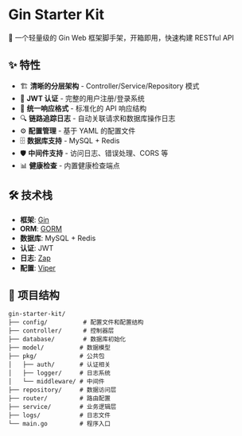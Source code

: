 # Gin Starter Kit

🚀 一个轻量级的 Gin Web 框架脚手架，开箱即用，快速构建 RESTful API

## ✨ 特性

- 🏗️ **清晰的分层架构** - Controller/Service/Repository 模式
- 🔐 **JWT 认证** - 完整的用户注册/登录系统
- 📝 **统一响应格式** - 标准化的 API 响应结构
- 🔍 **链路追踪日志** - 自动关联请求和数据库操作日志
- ⚙️ **配置管理** - 基于 YAML 的配置文件
- 🗄️ **数据库支持** - MySQL + Redis
- 🛡️ **中间件支持** - 访问日志、错误处理、CORS 等
- 📊 **健康检查** - 内置健康检查端点

## 🛠️ 技术栈

- **框架**: [Gin](https://github.com/gin-gonic/gin)
- **ORM**: [GORM](https://gorm.io/)
- **数据库**: MySQL + Redis
- **认证**: JWT
- **日志**: [Zap](https://github.com/uber-go/zap)
- **配置**: [Viper](https://github.com/spf13/viper)

## 📁 项目结构
```
gin-starter-kit/
├── config/          # 配置文件和配置结构
├── controller/      # 控制器层
├── database/        # 数据库初始化
├── model/          # 数据模型
├── pkg/            # 公共包
│   ├── auth/       # 认证相关
│   ├── logger/     # 日志系统
│   └── middleware/ # 中间件
├── repository/     # 数据访问层
├── router/         # 路由配置
├── service/        # 业务逻辑层
├── logs/           # 日志文件
└── main.go         # 程序入口
```